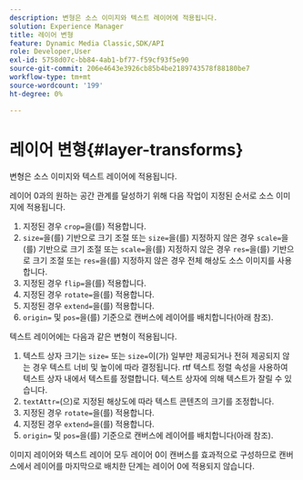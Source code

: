 ```yaml
---
description: 변형은 소스 이미지와 텍스트 레이어에 적용됩니다.
solution: Experience Manager
title: 레이어 변형
feature: Dynamic Media Classic,SDK/API
role: Developer,User
exl-id: 5758d07c-bb84-4ab1-bf77-f59cf93f5e90
source-git-commit: 206e4643e3926cb85b4be2189743578f88180be7
workflow-type: tm+mt
source-wordcount: '199'
ht-degree: 0%

---
```


# 레이어 변형{#layer-transforms}

변형은 소스 이미지와 텍스트 레이어에 적용됩니다.

레이어 0과의 원하는 공간 관계를 달성하기 위해 다음 작업이 지정된 순서로 소스 이미지에 적용됩니다.

1. 지정된 경우 `crop=`을(를) 적용합니다.
1. `size=`을(를) 기반으로 크기 조절 또는 `size=`을(를) 지정하지 않은 경우 `scale=`을(를) 기반으로 크기 조절 또는 `scale=`을(를) 지정하지 않은 경우 `res=`을(를) 기반으로 크기 조절 또는 `res=`을(를) 지정하지 않은 경우 전체 해상도 소스 이미지를 사용합니다.
1. 지정된 경우 `flip=`을(를) 적용합니다.
1. 지정된 경우 `rotate=`을(를) 적용합니다.
1. 지정된 경우 `extend=`을(를) 적용합니다.
1. `origin=` 및 `pos=`을(를) 기준으로 캔버스에 레이어를 배치합니다(아래 참조).

텍스트 레이어에는 다음과 같은 변형이 적용됩니다.

1. 텍스트 상자 크기는 `size=` 또는 `size=`이(가) 일부만 제공되거나 전혀 제공되지 않는 경우 텍스트 너비 및 높이에 따라 결정됩니다. rtf 텍스트 정렬 속성을 사용하여 텍스트 상자 내에서 텍스트를 정렬합니다. 텍스트 상자에 의해 텍스트가 잘릴 수 있습니다.
1. `textAttr=`(으)로 지정된 해상도에 따라 텍스트 콘텐츠의 크기를 조정합니다.
1. 지정된 경우 `rotate=`을(를) 적용합니다.
1. 지정된 경우 `extend=`을(를) 적용합니다.
1. `origin=` 및 `pos=`을(를) 기준으로 캔버스에 레이어를 배치합니다(아래 참조).

이미지 레이어와 텍스트 레이어 모두 레이어 0이 캔버스를 효과적으로 구성하므로 캔버스에서 레이어를 마지막으로 배치한 단계는 레이어 0에 적용되지 않습니다.
